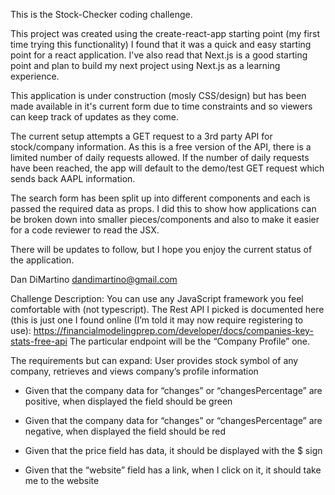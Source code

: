 This is the Stock-Checker coding challenge.

This project was created using the create-react-app starting point (my first time trying this functionality)
I found that it was a quick and easy starting point for a react application. I've also read that Next.js is a good starting point
and plan to build my next project using Next.js as a learning experience.

This application is under construction (mosly CSS/design) but has been made available in it's current form due to time constraints and so viewers can keep track of updates as they come.

The current setup attempts a GET request to a 3rd party API for stock/company information. As this is a free version of the API, there is a limited number of daily requests allowed.
If the number of daily requests have been reached, the app will default to the demo/test GET request which sends back AAPL information.

The search form has been split up into different components and each is passed the required data as props. I did this to show how applications can be broken down into smaller pieces/components and also to make it easier for a code reviewer to read the JSX.

There will be updates to follow, but I hope you enjoy the current status of the application.

Dan DiMartino
dandimartino@gmail.com


Challenge Description:
You can use any JavaScript framework you feel comfortable with (not typescript).
The Rest API I picked is documented here (this is just one I found online (I’m told it may now require registering to use): https://financialmodelingprep.com/developer/docs/companies-key-stats-free-api
The particular endpoint will be the “Company Profile” one.

The requirements but can expand:
User provides stock symbol of any company, retrieves and views company’s profile information

- Given that the company data for “changes” or “changesPercentage” are positive, when displayed the field should be green

- Given that the company data for “changes” or “changesPercentage” are negative, when displayed the field should be red

- Given that the price field has data, it should be displayed with the $ sign

- Given that the “website” field has a link, when I click on it, it should take me to the website